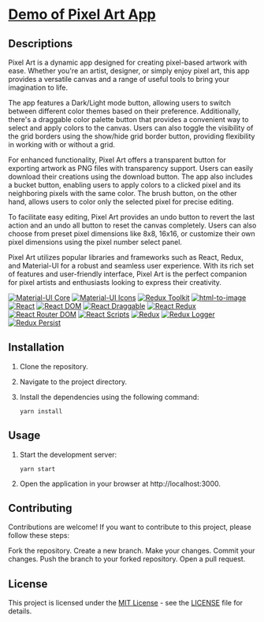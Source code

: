 # [Demo of Pixel Art App](https://asar-pixart.netlify.app)

## Descriptions

Pixel Art is a dynamic app designed for creating pixel-based artwork with ease. Whether you're an artist, designer, or simply enjoy pixel art, this app provides a versatile canvas and a range of useful tools to bring your imagination to life.

The app features a Dark/Light mode button, allowing users to switch between different color themes based on their preference. Additionally, there's a draggable color palette button that provides a convenient way to select and apply colors to the canvas. Users can also toggle the visibility of the grid borders using the show/hide grid border button, providing flexibility in working with or without a grid.

For enhanced functionality, Pixel Art offers a transparent button for exporting artwork as PNG files with transparency support. Users can easily download their creations using the download button. The app also includes a bucket button, enabling users to apply colors to a clicked pixel and its neighboring pixels with the same color. The brush button, on the other hand, allows users to color only the selected pixel for precise editing.

To facilitate easy editing, Pixel Art provides an undo button to revert the last action and an undo all button to reset the canvas completely. Users can also choose from preset pixel dimensions like 8x8, 16x16, or customize their own pixel dimensions using the pixel number select panel.

Pixel Art utilizes popular libraries and frameworks such as React, Redux, and Material-UI for a robust and seamless user experience. With its rich set of features and user-friendly interface, Pixel Art is the perfect companion for pixel artists and enthusiasts looking to express their creativity.


[![Material-UI Core](https://img.shields.io/badge/Material--UI%20Core-4.12.4-blue)](https://material-ui.com/core/)
[![Material-UI Icons](https://img.shields.io/badge/Material--UI%20Icons-4.11.3-blue)](https://material-ui.com/icons/)
[![Redux Toolkit](https://img.shields.io/badge/Redux%20Toolkit-1.8.2-blue)](https://redux-toolkit.js.org/)
[![html-to-image](https://img.shields.io/badge/html--to--image-1.9.0-blue)](https://www.npmjs.com/package/html-to-image)
[![React](https://img.shields.io/badge/React-17.0.0-blue)](https://reactjs.org/)
[![React DOM](https://img.shields.io/badge/React%20DOM-17.0.0-blue)](https://reactjs.org/docs/react-dom.html)
[![React Draggable](https://img.shields.io/badge/React%20Draggable-4.4.5-blue)](https://www.npmjs.com/package/react-draggable)
[![React Redux](https://img.shields.io/badge/React%20Redux-8.0.2-blue)](https://react-redux.js.org/)
[![React Router DOM](https://img.shields.io/badge/React%20Router%20DOM-6.3.0-blue)](https://reactrouter.com/web/guides/quick-start)
[![React Scripts](https://img.shields.io/badge/React%20Scripts-5.0.1-blue)](https://www.npmjs.com/package/react-scripts)
[![Redux](https://img.shields.io/badge/Redux-4.2.0-blue)](https://redux.js.org/)
[![Redux Logger](https://img.shields.io/badge/Redux%20Logger-3.0.6-blue)](https://www.npmjs.com/package/redux-logger)
[![Redux Persist](https://img.shields.io/badge/Redux%20Persist-6.0.0-blue)](https://www.npmjs.com/package/redux-persist)


## Installation

1. Clone the repository.
2. Navigate to the project directory.
3. Install the dependencies using the following command:

   ```shell
   yarn install

## Usage

1. Start the development server:

   ```shell
   yarn start

2. Open the application in your browser at http://localhost:3000.

## Contributing

Contributions are welcome! If you want to contribute to this project, please follow these steps:

Fork the repository.
Create a new branch.
Make your changes.
Commit your changes.
Push the branch to your forked repository.
Open a pull request.

## License

This project is licensed under the [MIT License](LICENSE) - see the [LICENSE](LICENSE) file for details.
